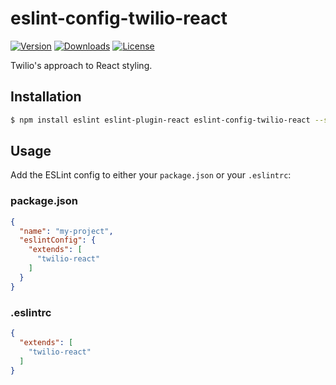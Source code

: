 # eslint-config-twilio-react

[![Version](https://img.shields.io/npm/v/eslint-config-twilio-react.svg?style=square)](https://www.npmjs.com/package/eslint-config-twilio-react)
[![Downloads](https://img.shields.io/npm/dt/eslint-config-twilio-react.svg?style=square)](https://www.npmjs.com/package/eslint-config-twilio-react)
[![License](https://img.shields.io/npm/l/eslint-config-twilio.svg?style=square)](../../LICENSE)

Twilio's approach to React styling.

## Installation

```bash
$ npm install eslint eslint-plugin-react eslint-config-twilio-react --save-dev
```

## Usage

Add the ESLint config to either your `package.json` or your `.eslintrc`:

### package.json

```json
{
  "name": "my-project",
  "eslintConfig": {
    "extends": [
      "twilio-react"
    ]
  }
}
```

### .eslintrc

```json
{
  "extends": [
    "twilio-react"
  ]
}
```
